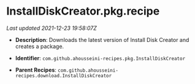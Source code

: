 # InstallDiskCreator.pkg.recipe

_Last updated 2021-12-23 19:58:07Z_

- **Description**: Downloads the latest version of Install Disk Creator and creates a package.

- **Identifier**: `com.github.ahousseini-recipes.pkg.InstallDiskCreator`

- **Parent Recipes**: `com.github.ahousseini-recipes.download.InstallDiskCreator`